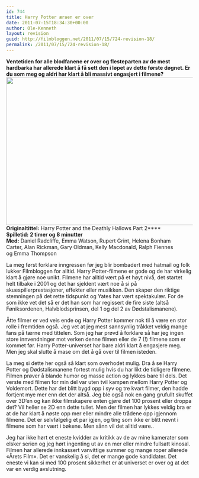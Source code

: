 ```yaml
---
id: 744
title: Harry Potter æraen er over
date: 2011-07-15T18:34:30+00:00
author: Ole-Kenneth
layout: revision
guid: http://filmbloggen.net/2011/07/15/724-revision-18/
permalink: /2011/07/15/724-revision-18/
---
```

**Ventetiden for alle blodfanene er over og flesteparten av de mest hardbarka har allerede klart å få sett den i løpet av dette første døgnet. Er du som meg og aldri har klart å bli massivt engasjert i filmene?  
<a href="http://filmbloggen.net/2011/07/15/harry-potter-aeraen-er-over/harry-potter-and-the-deathly-hallows-part-2-575x431/" rel="attachment wp-att-725"><img class="alignnone size-medium wp-image-725" src="http://filmbloggen.net/wp-content/uploads//2011/07/Harry-Potter-and-the-Deathly-Hallows-Part-2-575x431-300x224.jpg" alt="" width="600" height="400" /></a>  
****Originaltittel:****** Harry Potter and the Deathly Hallows Part 2****  
**Spilletid:** ****2 timer og 8 minutter**  
**Med:**** Daniel Radcliffe, Emma Watson, Rupert Grint, Helena Bonham Carter, Alan Rickman, Gary Oldman, Kelly Macdonald, Ralph Fiennes og Emma Thompson

La meg først forklare inngressen før jeg blir bombadert med hatmail og folk lukker Filmbloggen for alltid. Harry Potter-filmene er gode og de har virkelig klart å gjøre noe unikt. Filmene har alltid vært på et høyt nivå, det startet helt tilbake i 2001 og det har sjeldent vært noe å si på skuespillerprestasjoner, effekter eller musikken. Den skaper den riktige stemningen på det rette tidspunkt og Yates har vært spektakulær. For de som ikke vet det så er det han som har regissert de fire siste (altså Føniksordenen, Halvblodsprinsen, del 1 og del 2 av Dødstalismanene).

Åtte filmer er ved veis ende og Harry Potter kommer nok til å være en stor rolle i fremtiden også. Jeg vet at jeg mest sannsynlig tråkket veldig mange fans på tærne med tittelen. Som jeg har prøvd å forklare så har jeg ingen store innvendninger mot verken denne filmen eller de 7 (!) filmene som er kommet før. Harry Potter-universet har bare aldri klart å engasjere meg. Men jeg skal slutte å mase om det å gå over til filmen isteden.

La meg si dette her også så klart som overhodet mulig. Dra å se Harry Potter og Dødstalismanene fortest mulig hvis du har likt de tidligere filmene. Filmen prøver å blande humor og masse action og lykkes bare til dels. Det verste med filmen for min del var uten tvil kampen mellom Harry Potter og Voldemort. Dette har det blitt bygd opp i syv og tre kvart filmer, den hadde fortjent mye mer enn det der altså. Jeg ble også nok en gang grufullt skuffet over 3D&#8217;en og kan ikke filmskapere enten gjøre det 100 prosent eller droppa det? Vil heller se 2D enn dette tullet. Men der filmen har lykkes veldig bra er at de har klart å nøste opp mer eller mindre alle trådene opp igjennom filmene. Det er selvfølgelig et par igjen, og ting som ikke er blitt nevnt i filmene som har vært i bøkene. Men sånn vil det alltid være..

Jeg har ikke hørt et eneste kvidder av kritikk av de av mine kamerater som elsker serien og jeg hørt ingenting ut av en mer eller mindre fullsatt kinosal. Filmen har allerede innkassert vanvittige summer og mange roper allerede &laquo;Årets Film&raquo;. Det er vanskelig å si, det er mange gode kandidater. Det eneste vi kan si med 100 prosent sikkerhet er at universet er over og at det var en verdig avslutning.